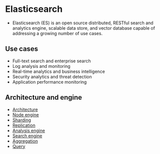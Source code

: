 # Elasticsearch
- Elasticsearch (ES) is an open source distributed, RESTful search and analytics engine, scalable data store, and vector database capable of addressing a growing number of use cases.
## Use cases
- Full-text search and enterprise search
- Log analysis and monitoring
- Real-time analytics and business intelligence
- Security analytics and threat detection
- Application performance monitoring
## Architecture and engine
- [Architecture](Technical/Tools/ELK/elasticsearch/architecture.md)
- [Node engine](node-engine.md)
- [Sharding](sharding.md)
- [Replication](replication.md)
- [Analysis engine](analysis-engine.md)
- [Search engine](search-engine.md)
- [Aggregation](aggregation.md)
- [Query](query.md)